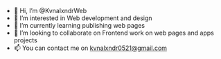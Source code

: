 - 👋 Hi, I’m @KvnalxndrWeb
- 👀 I’m interested in Web development and design
- 🌱 I’m currently learning publishing web pages
- 💞️ I’m looking to collaborate on Frontend work on web pages and apps projects
- 📫 You can contact me on kvnalxndr0521@gmail.com

<!---
KvnalxndrWeb/KvnalxndrWeb is a ✨ special ✨ repository because its `README.md` (this file) appears on your GitHub profile.
You can click the Preview link to take a look at your changes.
--->
